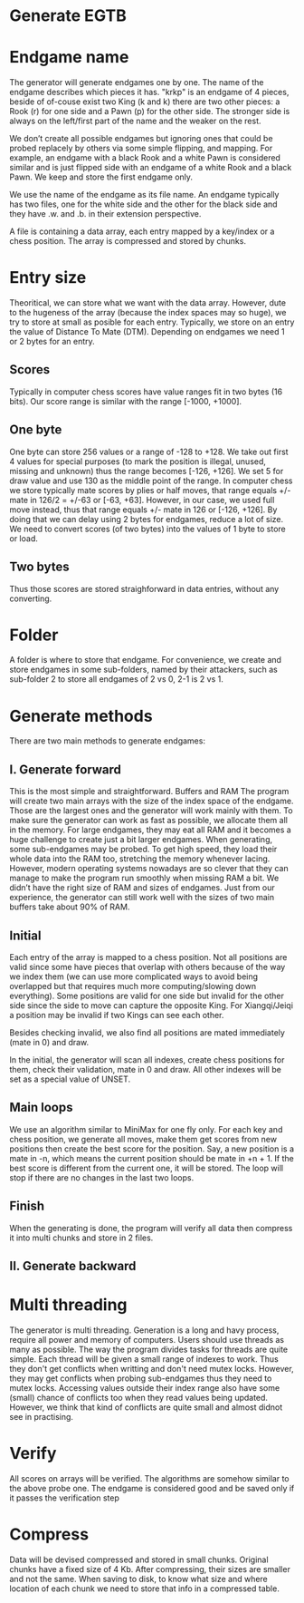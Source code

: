 # Generate EGTB


Endgame name
============

The generator will generate endgames one by one. The name of the endgame describes which pieces it has. "krkp" is an endgame of 4 pieces, beside of of-couse exist two King (k and k) there are two other pieces: a Rook (r) for one side and a Pawn (p) for the other side. The stronger side is always on the left/first part of the name and the weaker on the rest.

We don’t create all possible endgames but ignoring ones that could be probed replacely by others via some simple flipping, and mapping. For example, an endgame with a black Rook and a white Pawn is considered similar and is just flipped side with an endgame of a white Rook and a black Pawn. We keep and store the first endgame only.

We use the name of the endgame as its file name. An endgame typically has two files, one for the white side and the other for the black side and they have .w. and .b. in their extension perspective.

A file is containing a data array, each entry mapped by a key/index or a chess position. The array is compressed and stored by chunks.

Entry size
==========
Theoritical, we can store what we want with the data array. However, dute to the hugeness of the array (because the index spaces may so huge), we try to store at small as posible for each entry. Typically, we store on an entry the value of Distance To Mate (DTM). Depending on endgames we need 1 or 2 bytes for an entry.

Scores
------
Typically in computer chess scores have value ranges fit in two bytes (16 bits). Our score range is similar with the range [-1000, +1000].


One byte
--------
One byte can store 256 values or a range of -128 to +128. We take out first 4 values for special purposes (to mark the position is illegal, unused, missing and unknown) thus the range becomes [-126, +126]. We set 5 for draw value and use 130 as the middle point of the range. In computer chess we store typically mate scores by plies or half moves, that range equals +/- mate in 126/2 = +/-63 or [-63, +63]. However, in our case, we used full move instead, thus that range equals +/- mate in 126 or [-126, +126]. By doing that we can delay using 2 bytes for endgames, reduce a lot of size.
We need to convert scores (of two bytes) into the values of 1 byte to store or load.

Two bytes
---------
Thus those scores are stored straighforward in data entries, without any converting.


Folder
======

A folder is where to store that endgame. For convenience, we create and store endgames in some sub-folders, named by their attackers, such as sub-folder 2 to store all endgames of 2 vs 0, 2-1 is 2 vs 1.


Generate methods
================
There are two main methods to generate endgames:


I. Generate forward
-------------------
This is the most simple and straightforward.
Buffers and RAM
The program will create two main arrays with the size of the index space of the endgame. Those are the largest ones and the generator will work mainly with them. To make sure the generator can work as fast as possible, we allocate them all in the memory. For large endgames, they may eat all RAM and it becomes a huge challenge to create just a bit larger endgames.
When generating, some sub-endgames may be probed. To get high speed, they load their whole data into the RAM too, stretching the memory whenever lacing. However, modern operating systems nowadays are so clever that they can manage to make the program run smoothly when missing RAM a bit.
We didn’t have the right size of RAM and sizes of endgames. Just from our experience, the generator can still work well with the sizes of two main buffers take about 90% of RAM.


Initial
-------

Each entry of the array is mapped to a chess position. Not all positions are valid since some have pieces that overlap with others because of the way we index them (we can use more complicated ways to avoid being overlapped but that requires much more computing/slowing down everything). Some positions are valid for one side but invalid for the other side since the side to move can capture the opposite King. For Xiangqi/Jeiqi a position may be invalid if two Kings can see each other.

Besides checking invalid, we also find all positions are mated immediately (mate in 0) and draw.

In the initial, the generator will scan all indexes, create chess positions for them, check their validation, mate in 0 and draw. All other indexes will be set as a special value of UNSET.


Main loops
----------

We use an algorithm similar to MiniMax for one fly only. For each key and chess position, we generate all moves, make them get scores from new positions then create the best score for the position. Say, a new position is a mate in -n, which means the current position should be mate in +n + 1. If the best score is different from the current one, it will be stored.
The loop will stop if there are no changes in the last two loops.

Finish
------
When the generating is done, the program will verify all data then compress it into multi chunks and store in 2 files.

 
 
II. Generate backward
---------------------



 

Multi threading
===============
The generator is multi threading. Generation is a long and havy process, require all power and memory of computers. Users should use threads as many as possible.
The way the program divides tasks for threads are quite simple. Each thread will be given a small range of indexes to work. Thus they don't get conflicts when writting and don't need mutex locks. However, they may get conflicts when probing sub-endgames thus they need to mutex locks. Accessing values outside their index range also have some (small) chance of conflicts too when they read values being updated. However, we think that kind of conflicts are quite small and almost didnot see in practising.


Verify
======
All scores on arrays will be verified. The algorithms are somehow similar to the above probe one. The endgame is considered good and be saved only if it passes the verification step


Compress
========

Data will be devised compressed and stored in small chunks. Original chunks have a fixed size of 4 Kb. After compressing, their sizes are smaller and not the same. When saving to disk, to know what size and where location of each chunk we need to store that info in a compressed table.
